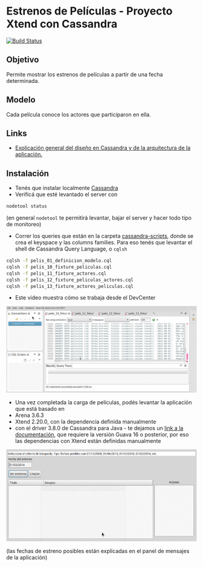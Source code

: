 # Estrenos de Películas - Proyecto Xtend con Cassandra

[![Build Status](https://travis-ci.org/uqbar-project/eg-peliculas-cassandra.svg?branch=master)](https://travis-ci.org/uqbar-project/eg-peliculas-cassandra)

## Objetivo
Permite mostrar los estrenos de películas a partir de una fecha determinada. 

## Modelo
Cada película conoce los actores que participaron en ella.

## Links

* [Explicación general del diseño en Cassandra y de la arquitectura de la aplicación.](https://docs.google.com/document/d/1BgEonT2emC0gLoujYAfzJaB2nmphyJc78H8rm2nrZg4/edit?usp=sharing)

## Instalación

* Tenés que instalar localmente [Cassandra](http://cassandra.apache.org/)
* Verificá que esté levantado el server con

```bash
nodetool status
```

(en general `nodetool` te permitirá levantar, bajar el server y hacer todo tipo de monitoreo)

* Correr los queries que están en la carpeta [cassandra-scripts](cassandra-scripts), donde se crea el keyspace y las columns families. Para eso tenés que levantar el shell de Cassandra Query Language, o `cqlsh`

```bash
cqlsh -f pelis_01_definicion_modelo.cql 
cqlsh -f pelis_10_fixture_peliculas.cql 
cqlsh -f pelis_11_fixture_actores.cql 
cqlsh -f pelis_12_fixture_peliculas_actores.cql 
cqlsh -f pelis_13_fixture_actores_peliculas.cql 
```

* Este video muestra cómo se trabaja desde el DevCenter

![video](video/demo.gif)

* Una vez completada la carga de películas, podés levantar la aplicación que está basado en
 * Arena 3.6.3
 * Xtend 2.20.0, con la dependencia definida manualmente
 * con el driver 3.8.0 de Cassandra para Java - te dejamos un [link a la documentación](http://docs.datastax.com/en/developer/java-driver/), que requiere la versión Guava 16 o posterior, por eso las dependencias con Xtend están definidas manualmente

![video](video/demoApp.gif)

(las fechas de estreno posibles están explicadas en el panel de mensajes de la aplicación)

